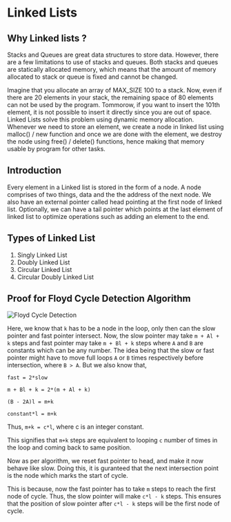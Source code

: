 # Linked Lists 

## Why Linked lists ?

Stacks and Queues are great data structures to store data. However, there are a few limitations to use of stacks and queues. Both stacks and queues are statically allocated memory, which means that the amount of memory allocated to stack or queue is fixed and cannot be changed.

Imagine that you allocate an array of MAX_SIZE 100 to a stack. Now, even if there are 20 elements in your stack, the remaining space of 80 elements can not be used by the program. Tommorow, if you want to insert the 101th element, it is not possible to insert it directly since you are out of space. Linked Lists solve this problem using dynamic memory allocation. Whenever we need to store an element, we create a node in linked list using malloc() / new function and once we are done with the element, we destroy the node using free() / delete() functions, hence making that memory usable by program for other tasks.

## Introduction 

Every element in a Linked list is stored in the form of a node. A node comprises of two things, data and the the address of the next node. We also have an external pointer called head pointing at the first node of linked list. Optionally, we can have a tail pointer which points at the last element of linked list to optimize operations such as adding an element to the end.

## Types of Linked List
1) Singly Linked List
2) Doubly Linked List
3) Circular Linked List
4) Circular Doubly Linked List 

## Proof for Floyd Cycle Detection Algorithm

<img src="../assets/Floyd Cycle Detection.jpeg" alt="Floyd Cycle Detection">

Here, we know that ```k``` has to be a node in the loop, only then can the slow pointer and fast pointer intersect. Now, the slow pointer may take ```m + Al + k``` steps and fast pointer may take ```m + Bl + k``` steps where ```A``` and ```B``` are constants which can be any number. The idea being that the slow or fast pointer might have to move full loops ```A``` or ```B``` times respectively before intersection, where ```B > A```. But we also know that,
```
fast = 2*slow
```
```
m + Bl + k = 2*(m + Al + k)
```
```
(B - 2A)l = m+k
```
```
constant*l = m+k
```
Thus, ```m+k = c*l```, where c is an integer constant.

This signifies that ```m+k``` steps are equivalent to looping ```c``` number of times in the loop and coming back to same position.

Now as per algorithm, we reset fast pointer to head, and make it now behave like slow. Doing this, it is guranteed that the next intersection point is the node which marks the start of cycle.

This is because, now the fast pointer has to take ```m``` steps to reach the first node of cycle. Thus, the slow pointer will make ```c*l - k``` steps. This ensures that the position of slow pointer after ```c*l - k``` steps will be the first node of cycle.
